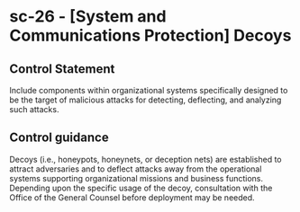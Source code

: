 # sc-26 - \[System and Communications Protection\] Decoys

## Control Statement

Include components within organizational systems specifically designed to be the target of malicious attacks for detecting, deflecting, and analyzing such attacks.

## Control guidance

Decoys (i.e., honeypots, honeynets, or deception nets) are established to attract adversaries and to deflect attacks away from the operational systems supporting organizational missions and business functions. Depending upon the specific usage of the decoy, consultation with the Office of the General Counsel before deployment may be needed.
